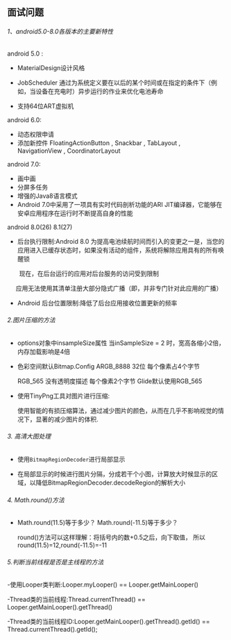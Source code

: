 ## 面试问题

###### 1、android5.0-8.0各版本的主要新特性

android 5.0 :

- MaterialDesign设计风格

- JobScheduler 通过为系统定义要在以后的某个时间或在指定的条件下（例如，当设备在充电时）异步运行的作业来优化电池寿命

- 支持64位ART虚拟机

android 6.0:

- 动态权限申请
- 添加新控件 FloatingActionButton , Snackbar , TabLayout , NavigationView , CoordinatorLayout

android 7.0:

- 画中画
- 分屏多任务
- 增强的Java8语言模式
- Android 7.0中采用了一项具有实时代码剖析功能的ARI JIT编译器，它能够在安卓应用程序在运行时不断提高自身的性能

android 8.0(26)  8.1(27)

- 后台执行限制:Android 8.0 为提高电池续航时间而引入的变更之一是，当您的应用进入已缓存状态时，如果没有活动的组件，系统将解除应用具有的所有唤醒锁

       现在，在后台运行的应用对后台服务的访问受到限制

      应用无法使用其清单注册大部分隐式广播（即，并非专门针对此应用的广播）

- Android 后台位置限制:降低了后台应用接收位置更新的频率

###### 2.图片压缩的方法

- options对象中insampleSize属性 当inSampleSize = 2 时，宽高各缩小2倍，内存加载影响是4倍

- 色彩空间默认Bitmap.Config ARGB_8888 32位 每个像素占4个字节 
  
  RGB_565 没有透明度描述 每个像素2个字节 Glide默认使用RGB_565

- 使用TinyPng工具对图片进行压缩:
  
  使用智能的有损压缩算法，通过减少图片的颜色，从而在几乎不影响视觉的情况下，显著的减少图片的体积.
  
###### 3. 高清大图处理

- 使用`BitmapRegionDecoder`进行局部显示

- 在局部显示的时候进行图片分隔，分成若干个小图，计算放大时候显示的区域，以降低BitmapRegionDecoder.decodeRegion的解析大小

###### 4. Math.round()方法

- Math.round(11.5)等于多少？ Math.round(-11.5)等于多少？

  round()方法可以这样理解：将括号内的数+0.5之后，向下取值，
  所以round(11.5)=12,round(-11.5)=-11

###### 5.判断当前线程是否是主线程的方法

-使用Looper类判断:Looper.myLooper() == Looper.getMainLooper()

-Thread类的当前线程:Thread.currentThread() == Looper.getMainLooper().getThread()

-Thread类的当前线程ID:Looper.getMainLooper().getThread().getId() == Thread.currentThread().getId();  


